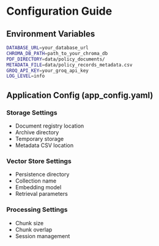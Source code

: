 # Configuration Guide

## Environment Variables

```bash
DATABASE_URL=your_database_url
CHROMA_DB_PATH=path_to_your_chroma_db
PDF_DIRECTORY=data/policy_documents/
METADATA_FILE=data/policy_records_metadata.csv
GROQ_API_KEY=your_groq_api_key
LOG_LEVEL=info
```

## Application Config (app_config.yaml)

### Storage Settings
- Document registry location
- Archive directory
- Temporary storage
- Metadata CSV location

### Vector Store Settings
- Persistence directory
- Collection name
- Embedding model
- Retrieval parameters

### Processing Settings
- Chunk size
- Chunk overlap
- Session management